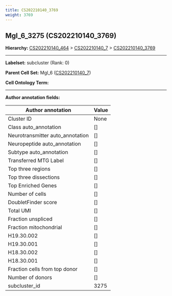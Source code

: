 ```yaml
---
title: CS202210140_3769
weight: 3769
---
```

## Mgl_6_3275 (CS202210140_3769)
<b>Hierarchy: </b>
[CS202210140_464](cell_sets/CS202210140_464.md) >
[CS202210140_7](cell_sets/CS202210140_7.md) >
[CS202210140_3769](cell_sets/CS202210140_3769.md)

---


**Labelset:** subcluster (Rank: 0)

**Parent Cell Set:** Mgl_6 ([CS202210140_7](cell_sets/CS202210140_7.md))



**Cell Ontology Term:** 

[MARKER GENES.]: #


---

[TRANSFERRED ANNOTATIONS.]: #


[AUTHOR ANNOTATION FIELDS.]: #


**Author annotation fields:**

| Author annotation | Value |
|-------------------|-------|
|Cluster ID|None|
|Class auto_annotation|[]|
|Neurotransmitter auto_annotation|[]|
|Neuropeptide auto_annotation|[]|
|Subtype auto_annotation|[]|
|Transferred MTG Label|[]|
|Top three regions|[]|
|Top three dissections|[]|
|Top Enriched Genes|[]|
|Number of cells|[]|
|DoubletFinder score|[]|
|Total UMI|[]|
|Fraction unspliced|[]|
|Fraction mitochondrial|[]|
|H19.30.002|[]|
|H19.30.001|[]|
|H18.30.002|[]|
|H18.30.001|[]|
|Fraction cells from top donor|[]|
|Number of donors|[]|
|subcluster_id|3275|
